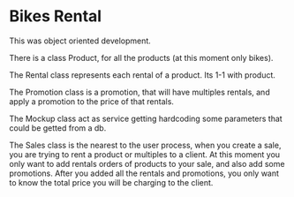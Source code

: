 # Bikes Rental

This was object oriented development.

There is a class Product, for all the products (at this moment only bikes).

The Rental class represents each rental of a product. Its 1-1 with product.

The Promotion class is a promotion, that will have multiples rentals, and apply a promotion to the price of that rentals.

The Mockup class act as service getting hardcoding some parameters that could be getted from a db.

The Sales class is the nearest to the user process, when you create a sale, you are trying to rent a product or multiples to a client.
At this moment you only want to add rentals orders of products to your sale, and also add some promotions.
After you added all the rentals and promotions, you only want to know the total price you will be charging to the client.
